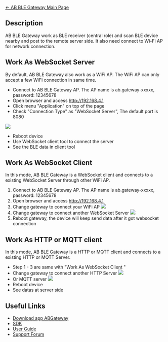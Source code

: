 [← AB BLE Gateway Main Page](AB_BLE_Gateway.md)

## Description

AB BLE Gateway work as BLE receiver (central role) and scan
BLE device nearby and post to the remote server side. It also need
connect to Wi-Fi AP for network connection.

## Work As WebSocket Server

By default, AB BLE Gateway also work as a WiFi AP. The WiFi AP can only
accept a few WiFi connection in same time.

  - Connect to AB BLE Gateway AP. The AP name is ab.gateway-xxxxx,
    password: 12345678
  - Open browser and access <http://192.168.4.1>
  - Click menu "Application" on top of the page
  - Check "Connection Type" as "WebSocket Server", The default port is
    8080

[<img src="https://i1.aprbrother.com/app-websocket-server.jpg-320.jpg">](https://i1.aprbrother.com/app-websocket-server.jpg)

  - Reboot device
  - Use WebSocket client tool to connect the server
  - See the BLE data in client tool

## Work As WebSocket Client

In this mode, AB BLE Gateway is a WebSocket client and connects to a
existing WebSocket Server through other WiFi AP.

1.  Connect to AB BLE Gateway AP. The AP name is ab.gateway-xxxxx,
    password: 12345678
2.  Open browser and access <http://192.168.4.1>
3.  Change gateway to connect your WiFi
    AP
    [<img src="https://i1.aprbrother.com/ab-wifi.jpg-320.jpg">](https://i1.aprbrother.com/ab-wifi.jpg)
4.  Change gateway to connect another WebSocket
    Server
    [<img src="https://i1.aprbrother.com/app-websocket-client.jpg-320.jpg">](https://i1.aprbrother.com/app-websocket-client.jpg)
5.  Reboot gateway, the device will keep send data after it got
    websocket connection

## Work As HTTP or MQTT client

In this mode, AB BLE Gateway is a HTTP or MQTT client and connects to a
existing HTTP or MQTT Server.

  - Step 1 - 3 are same with "Work As WebSocket Client "
  - Change gateway to connect another HTTP
    Server
    [<img src="https://i1.aprbrother.com/app-http-client.jpg-320.jpg">](https://i1.aprbrother.com/app-http-client.jpg)
  - Or MQTT
    server
    [<img src="https://i1.aprbrother.com/app-mqtt-client.jpg-320.jpg">](https://i1.aprbrother.com/app-mqtt-client.jpg)
  - Reboot device
  - See datas at server side

## Useful Links

  - [Download app ABGateway](Download_app_ABGateway.md)
  - [SDK](https://github.com/AprilBrother/ab-ble-gateway-sdk)
  - [User Guide](AB_BLE_Gateway_User_Guide.md)
  - [Support Forum](http://bbs.aprbrother.com/c/wifi)

